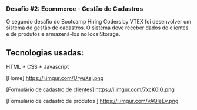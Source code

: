 ### Desafio #2: Ecommerce - Gestão de Cadastros 

O segundo desafio do Bootcamp Hiring Coders by VTEX foi desenvolver um sistema de gestão de cadastros. O sistema deve receber dados de clientes e de produtos e armazená-los no localStorage. 

## Tecnologias usadas:

HTML * CSS * Javascript



[Home] https://i.imgur.com/UryuXsj.png

[Formulário de cadastro de clientes] https://i.imgur.com/7xcK0IG.png

[Formulário de cadastro de produtos ] https://i.imgur.com/vAQIeEv.png
